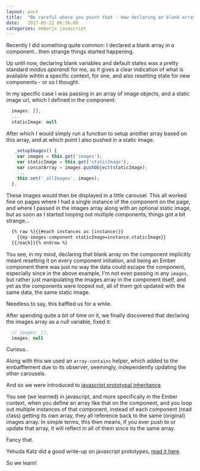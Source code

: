 ```yaml
---
layout: post
title:  "Be careful where you point that - How declaring an blank array baffled us"
date:   2017-05-22 06:36:00
categories: emberjs javascript
---
```


Recently I did something quite common: I declared a blank array in a component...then strange things started happening.

Up until now, declaring blank variables and default states was a pretty standard *modus operandi* for me, as it gives a clear indication of what is available wihtin a specific context, for one, and also resetting state for new components - or so I thought. 

In my specific case I was passing in an array of image objects, and a static image url, which I defined in the component:

```javascript
  images: [],
  ...
  staticImage: null 
```

After which I would simply run a function to setup another array based on this array, and at which point I also pushed in a static image.

```javascript
   _setupImages() {
    var images = this.get('images');
    var staticImage = this.get('staticImage');
    var concatArray = images.pushObject(staticImage);
    ...
    this.set('_allImages', images);
  },
```

These images would then be displayed in a little carousel. 
This all worked fine on pages where I had a single instance of the component on the page, and where I passed in the images array along with an optional static image, but as soon as I started looping out multiple components, things got a bit strange... 


```html
  {% raw %}{{#each instances as |instance|}}
    {{my-images-component staticImage=instance.staticImage}}
  {{/each}}{% endraw %}
```

You see, in my mind, declaring that blank array on the component implicitly meant resetting it on every component initiation, and being an Ember component there was just no way the data could escape the component, especially since in the above example, I'm not even passing in any `images`, but rather just manipulating the images array in the component itself, and yet as the components were looped out, all of them got updated with the same data, the same static image.

Needless to say, this baffled us for a while.

After spending quite a bit of time on it, we finally discovered that declaring the images array as a null variable, fixed it:

```javascript
  // images: [],
  images: null
```

Curious.. 

Along with this we used an `array-contains` helper, which added to the embafflement due to its observer, seemingly, independently updating the other carousels.

And so we were introduced to [javascript prototypal inheritance][inheritance].

You see (we learned) in javascript, and more specifically in the Ember context, when you define an array like that on the component, and you loop out multiple instances of that component, instead of each component (read class) getting its own array, they all reference back to the same (original) images array. In simple terms, this then means, if you ever push to or update that array, it will reflect in all of them since its the same array.  

Fancy that. 

Yehuda Katz did a good write-up on javascript prototypes, [read it here][wykatz].

So we learn!  


[inheritance]: https://medium.com/javascript-scene/the-two-pillars-of-javascript-ee6f3281e7f3
[wykatz]: http://yehudakatz.com/2011/08/12/understanding-prototypes-in-javascript/


